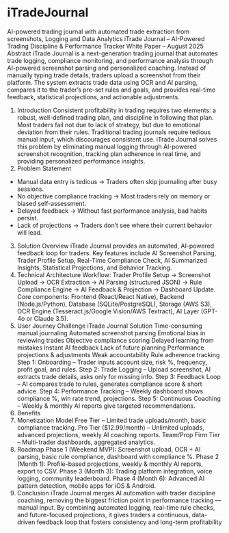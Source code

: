# iTradeJournal
AI-powered trading journal with automated trade extraction from screenshots, Logging and Data Analytics 
iTrade Journal – AI-Powered Trading Discipline &
Performance Tracker
White Paper – August 2025
Abstract
iTrade Journal is a next-generation trading journal that automates trade logging,
compliance monitoring, and performance analysis through AI-powered screenshot parsing
and personalized coaching. Instead of manually typing trade details, traders upload a
screenshot from their platform. The system extracts trade data using OCR and AI parsing,
compares it to the trader’s pre-set rules and goals, and provides real-time feedback,
statistical projections, and actionable adjustments.
1. Introduction
Consistent profitability in trading requires two elements: a robust, well-defined trading plan,
and discipline in following that plan. Most traders fail not due to lack of strategy, but due to
emotional deviation from their rules. Traditional trading journals require tedious manual
input, which discourages consistent use. iTrade Journal solves this problem by eliminating
manual logging through AI-powered screenshot recognition, tracking plan adherence in
real time, and providing personalized performance insights.
2. Problem Statement
- Manual data entry is tedious → Traders often skip journaling after busy sessions.
- No objective compliance tracking → Most traders rely on memory or biased
self-assessment.
- Delayed feedback → Without fast performance analysis, bad habits persist.
- Lack of projections → Traders don’t see where their current behavior will lead.
3. Solution Overview
iTrade Journal provides an automated, AI-powered feedback loop for traders. Key features
include AI Screenshot Parsing, Trader Profile Setup, Real-Time Compliance Check, AI
Summarized Insights, Statistical Projections, and Behavior Tracking.
4. Technical Architecture
Workflow: Trader Profile Setup → Screenshot Upload → OCR Extraction → AI Parsing
(structured JSON) → Rule Compliance Engine → AI Feedback & Projection → Dashboard
Update. Core components: Frontend (React/React Native), Backend (Node.js/Python),
Database (SQLite/PostgreSQL), Storage (AWS S3), OCR Engine (Tesseract.js/Google
Vision/AWS Textract), AI Layer (GPT-4o or Claude 3.5).
5. User Journey
Challenge iTrade Journal Solution
Time-consuming manual journaling Automated screenshot parsing
Emotional bias in reviewing trades Objective compliance scoring
Delayed learning from mistakes Instant AI feedback
Lack of future planning Performance projections & adjustments
Weak accountability Rule adherence tracking
Step 1: Onboarding – Trader inputs account size, risk %, frequency, profit goal, and rules.
Step 2: Trade Logging – Upload screenshot, AI extracts trade details, asks only for
missing info.
Step 3: Feedback Loop – AI compares trade to rules, generates compliance score & short
advice.
Step 4: Performance Tracking – Weekly dashboard shows compliance %, win rate trend,
projections.
Step 5: Continuous Coaching – Weekly & monthly AI reports give targeted
recommendations.
6. Benefits
7. Monetization Model
Free Tier – Limited trade uploads/month, basic compliance tracking.
Pro Tier ($12.99/month) – Unlimited uploads, advanced projections, weekly AI coaching
reports.
Team/Prop Firm Tier – Multi-trader dashboards, aggregated analytics.
8. Roadmap
Phase 1 (Weekend MVP): Screenshot upload, OCR + AI parsing, basic rule compliance,
dashboard with compliance %.
Phase 2 (Month 1): Profile-based projections, weekly & monthly AI reports, export to CSV.
Phase 3 (Month 3): Trading platform integration, voice logging, community leaderboard.
Phase 4 (Month 6): Advanced AI pattern detection, mobile apps for iOS & Android.
9. Conclusion
iTrade Journal merges AI automation with trader discipline coaching, removing the biggest
friction point in performance tracking — manual input. By combining automated logging,
real-time rule checks, and future-focused projections, it gives traders a continuous,
data-driven feedback loop that fosters consistency and long-term profitability
